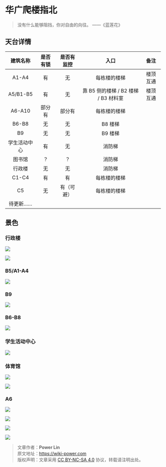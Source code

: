 # 华广爬楼指北

> 没有什么能够阻挡，你对自由的向往。 ——《蓝莲花》

## 天台详情

|   建筑名称   | 是否有锁 | 是否有监控 |                 入口                 |   备注   |
| :----------: | :------: | :--------: | :----------------------------------: | :------: |
|    A1-A4     |    有    |     无     |             每栋楼的楼梯             | 楼顶互通 |
|   A5/B1-B5   |    有    |     无     | 靠 B5 侧的楼梯 / B2 楼梯 / B3 材料室 | 楼顶互通 |
|    A6-A10    |  部分有  |   部分有   |             每栋楼的楼梯             |          |
|    B6-B8     |    无    |     无     |               B8 楼梯                |          |
|      B9      |    无    |     无     |               B9 楼梯                |          |
| 学生活动中心 |    有    |     无     |                消防梯                |          |
|    图书馆    |    ？    |     ？     |                消防梯                |          |
|    行政楼    |    无    |     无     |                消防梯                |          |
|    C1-C4     |    有    |     有     |             每栋楼的楼梯             |          |
|      C5      |    无    | 有（可避） |             每栋楼的楼梯             |          |
|   待更新……   |          |            |                                      |          |

## 景色

### 行政楼

![](https://wiki-media-1253965369.cos.ap-guangzhou.myqcloud.com/img/20200202212828.jpg)

![](https://wiki-media-1253965369.cos.ap-guangzhou.myqcloud.com/img/20200202212950.jpg)

### B5/A1-A4

![](https://wiki-media-1253965369.cos.ap-guangzhou.myqcloud.com/img/20200202212913.jpg)

### B9

![](https://wiki-media-1253965369.cos.ap-guangzhou.myqcloud.com/img/20200202212437.jpg)

### B6-B8

![](https://wiki-media-1253965369.cos.ap-guangzhou.myqcloud.com/img/20200202212548.jpg)

### 学生活动中心

![](https://wiki-media-1253965369.cos.ap-guangzhou.myqcloud.com/img/20200202212729.jpg)

### 体育馆

![](https://wiki-media-1253965369.cos.ap-guangzhou.myqcloud.com/img/20200202212844.jpg)

![](https://wiki-media-1253965369.cos.ap-guangzhou.myqcloud.com/img/20200202212751.jpg)

### A6

![](https://wiki-media-1253965369.cos.ap-guangzhou.myqcloud.com/img/20200202212934.jpg)

![](https://wiki-media-1253965369.cos.ap-guangzhou.myqcloud.com/img/20200202212629.jpg)

![](https://wiki-media-1253965369.cos.ap-guangzhou.myqcloud.com/img/20200202212810.jpg)

![](https://wiki-media-1253965369.cos.ap-guangzhou.myqcloud.com/img/20200202212652.jpg)

> 文章作者：**Power Lin**  
> 原文地址：<https://wiki-power.com>  
> 版权声明：文章采用 [CC BY-NC-SA 4.0](https://creativecommons.org/licenses/by/4.0/deed.zh) 协议，转载请注明出处。

